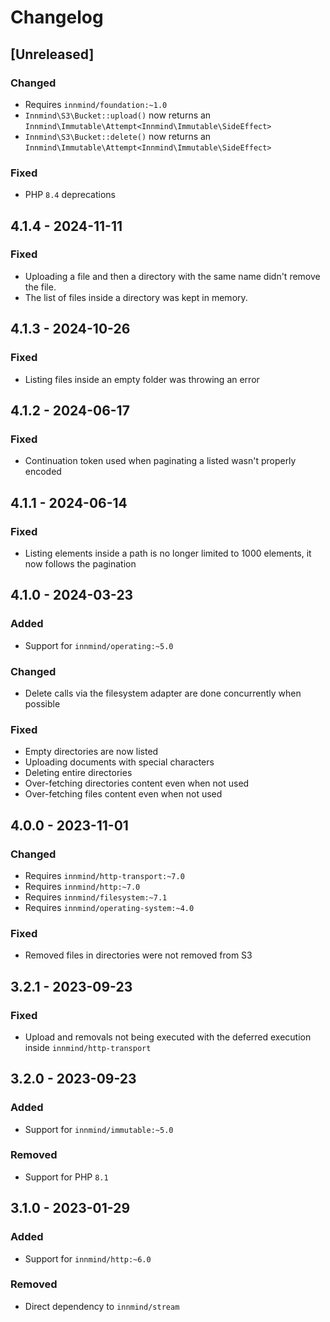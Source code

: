 # Changelog

## [Unreleased]

### Changed

- Requires `innmind/foundation:~1.0`
- `Innmind\S3\Bucket::upload()` now returns an `Innmind\Immutable\Attempt<Innmind\Immutable\SideEffect>`
- `Innmind\S3\Bucket::delete()` now returns an `Innmind\Immutable\Attempt<Innmind\Immutable\SideEffect>`

### Fixed

- PHP `8.4` deprecations

## 4.1.4 - 2024-11-11

### Fixed

- Uploading a file and then a directory with the same name didn't remove the file.
- The list of files inside a directory was kept in memory.

## 4.1.3 - 2024-10-26

### Fixed

- Listing files inside an empty folder was throwing an error

## 4.1.2 - 2024-06-17

### Fixed

- Continuation token used when paginating a listed wasn't properly encoded

## 4.1.1 - 2024-06-14

### Fixed

- Listing elements inside a path is no longer limited to 1000 elements, it now follows the pagination

## 4.1.0 - 2024-03-23

### Added

- Support for `innmind/operating:~5.0`

### Changed

- Delete calls via the filesystem adapter are done concurrently when possible

### Fixed

- Empty directories are now listed
- Uploading documents with special characters
- Deleting entire directories
- Over-fetching directories content even when not used
- Over-fetching files content even when not used

## 4.0.0 - 2023-11-01

### Changed

- Requires `innmind/http-transport:~7.0`
- Requires `innmind/http:~7.0`
- Requires `innmind/filesystem:~7.1`
- Requires `innmind/operating-system:~4.0`

### Fixed

- Removed files in directories were not removed from S3

## 3.2.1 - 2023-09-23

### Fixed

- Upload and removals not being executed with the deferred execution inside `innmind/http-transport`

## 3.2.0 - 2023-09-23

### Added

- Support for `innmind/immutable:~5.0`

### Removed

- Support for PHP `8.1`

## 3.1.0 - 2023-01-29

### Added

- Support for `innmind/http:~6.0`

### Removed

- Direct dependency to `innmind/stream`
